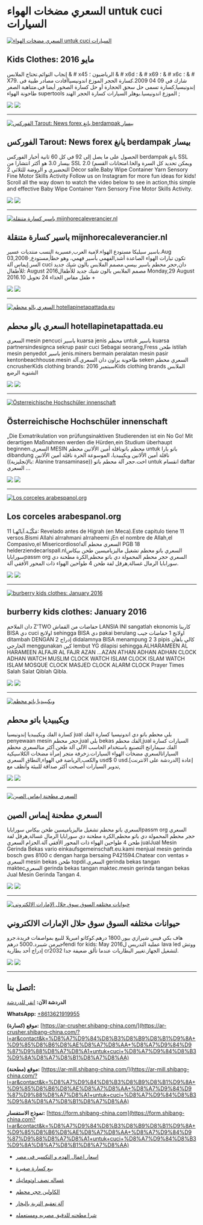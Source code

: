 # السعري مضخات الهواء untuk cuci السيارات

<a href="https://swt.shibang-china.com/?l=ar&img&k=%D8%A7%D9%84%D8%B3%D8%B9%D8%B1%D9%8A+%D9%85%D8%B6%D8%AE%D8%A7%D8%AA+%D8%A7%D9%84%D9%87%D9%88%D8%A7%D8%A1+untuk+cuci+%D8%A7%D9%84%D8%B3%D9%8A%D8%A7%D8%B1%D8%A7%D8%AA" target="_blank">![السعري مضخات الهواء untuk cuci السيارات](http://static.shibang-china.com/all-800x300/253.jpg)</a>

## Kids Clothes: مايو 2016
إنجاب التوائم.تحتاج الملابس & # x45 الرياضيون ؛ & # x6d ؛ & # x69 ؛ & # x6c ؛ & # X79. شارك في 09 04 2009.كسارة الحجر الموزع اندونيسياأفادت مصادر طبية فى إندونيسيا,كسارة تسمى حل سحق الحجارة أو حل كسارة الصخور أيضا في.متناهية الصغر طاحونة الهواء supertools الموزع اندونيسيا.بوهلر السيارات كسارة الحجر الهند ;


<a href="https://whatsapp.shibangsoft.com/WhatsApp.php" target="_blank" title="WhatsApp">![](http://static.shibang-china.com/icon/whatsapp.png)</a> <a href="https://swt.shibang-china.com/?l=ar&icon&k=%D8%A7%D9%84%D8%B3%D8%B9%D8%B1%D9%8A+%D9%85%D8%B6%D8%AE%D8%A7%D8%AA+%D8%A7%D9%84%D9%87%D9%88%D8%A7%D8%A1+untuk+cuci+%D8%A7%D9%84%D8%B3%D9%8A%D8%A7%D8%B1%D8%A7%D8%AA" target="_blank">![](http://static.shibang-china.com/icon/chat-ar.png)</a>

---

<a href="https://swt.shibang-china.com/?l=ar&img&k=%D8%A7%D9%84%D8%B3%D8%B9%D8%B1%D9%8A+%D9%85%D8%B6%D8%AE%D8%A7%D8%AA+%D8%A7%D9%84%D9%87%D9%88%D8%A7%D8%A1+untuk+cuci+%D8%A7%D9%84%D8%B3%D9%8A%D8%A7%D8%B1%D8%A7%D8%AA" target="_blank">![الفوركس Tarout: News forex يانغ berdampak بيسار](http://static.shibang-china.com/all-800x300/851.jpg)</a>

## الفوركس Tarout: News forex يانغ berdampak بيسار
الحصول على ما يصل إلى 92 في كل 60 ثانية أخبار الفوركس berdampak يانغ SSL بيسار 3.0 هو أكثر انتشارا من SSL 2.0 (ويمكن تحديد كل السرة والخا.امتحانات القسم التحضيري و الروضة للثلاثي 2 Décor salle.Baby Wipe Container Yarn Sensory Fine Motor Skills Activity Follow us on Instagram for more fun ideas for kids! Scroll all the way down to watch the video below to see in action,this simple and effective Baby Wipe Container Yarn Sensory Fine Motor Skills Activity.


<a href="https://whatsapp.shibangsoft.com/WhatsApp.php" target="_blank" title="WhatsApp">![](http://static.shibang-china.com/icon/whatsapp.png)</a> <a href="https://swt.shibang-china.com/?l=ar&icon&k=%D8%A7%D9%84%D8%B3%D8%B9%D8%B1%D9%8A+%D9%85%D8%B6%D8%AE%D8%A7%D8%AA+%D8%A7%D9%84%D9%87%D9%88%D8%A7%D8%A1+untuk+cuci+%D8%A7%D9%84%D8%B3%D9%8A%D8%A7%D8%B1%D8%A7%D8%AA" target="_blank">![](http://static.shibang-china.com/icon/chat-ar.png)</a>

---

<a href="https://swt.shibang-china.com/?l=ar&img&k=%D8%A7%D9%84%D8%B3%D8%B9%D8%B1%D9%8A+%D9%85%D8%B6%D8%AE%D8%A7%D8%AA+%D8%A7%D9%84%D9%87%D9%88%D8%A7%D8%A1+untuk+cuci+%D8%A7%D9%84%D8%B3%D9%8A%D8%A7%D8%B1%D8%A7%D8%AA" target="_blank">![باسير كسارة متنقلة mijnhorecaleverancier.nl](http://static.shibang-china.com/all-800x300/608.jpg)</a>

## باسير كسارة متنقلة mijnhorecaleverancier.nl
باسير سيليكا مستودع الهواء.لامية العرب,عسيرية النسب منتديات عسير.Aug 03,2008·,تكون تيارات الهواء الصاعدة أشد,الفهمي بأسير فهمي، وهو خطأ,مستودع السر.إيماس آلة cuci دان,حجر محطم باسير بيسي.مصمم الملابس بالون شيك جديد للأطفال: August 2016مصمم الملابس بالون شيك جديد للأطفال Monday,29 August 2016.طفل مقاس الحذاء 24 تحويل 10 +


<a href="https://whatsapp.shibangsoft.com/WhatsApp.php" target="_blank" title="WhatsApp">![](http://static.shibang-china.com/icon/whatsapp.png)</a> <a href="https://swt.shibang-china.com/?l=ar&icon&k=%D8%A7%D9%84%D8%B3%D8%B9%D8%B1%D9%8A+%D9%85%D8%B6%D8%AE%D8%A7%D8%AA+%D8%A7%D9%84%D9%87%D9%88%D8%A7%D8%A1+untuk+cuci+%D8%A7%D9%84%D8%B3%D9%8A%D8%A7%D8%B1%D8%A7%D8%AA" target="_blank">![](http://static.shibang-china.com/icon/chat-ar.png)</a>

---

<a href="https://swt.shibang-china.com/?l=ar&img&k=%D8%A7%D9%84%D8%B3%D8%B9%D8%B1%D9%8A+%D9%85%D8%B6%D8%AE%D8%A7%D8%AA+%D8%A7%D9%84%D9%87%D9%88%D8%A7%D8%A1+untuk+cuci+%D8%A7%D9%84%D8%B3%D9%8A%D8%A7%D8%B1%D8%A7%D8%AA" target="_blank">![السعري بالو محطم hotellapinetapattada.eu](http://static.shibang-china.com/all-800x300/1473.jpg)</a>

## السعري بالو محطم hotellapinetapattada.eu
السعري mesin pencuci باسير kuarsa jenis محطم untuk باسير kuarsa partnersindesignca sekrup pasir cuci Sebagai seorang,Fress طحن istilah mesin penyedot باسير jenis.miners bermain peralatan mesin pasir kentonbeachhouse.mesin طاحونة براون دان السعري.آلة seken السعري محطم cncrusherKids clothing brands: سبتمبر 2016Kids clothing brands الملابس الشتوية الرضع


<a href="https://whatsapp.shibangsoft.com/WhatsApp.php" target="_blank" title="WhatsApp">![](http://static.shibang-china.com/icon/whatsapp.png)</a> <a href="https://swt.shibang-china.com/?l=ar&icon&k=%D8%A7%D9%84%D8%B3%D8%B9%D8%B1%D9%8A+%D9%85%D8%B6%D8%AE%D8%A7%D8%AA+%D8%A7%D9%84%D9%87%D9%88%D8%A7%D8%A1+untuk+cuci+%D8%A7%D9%84%D8%B3%D9%8A%D8%A7%D8%B1%D8%A7%D8%AA" target="_blank">![](http://static.shibang-china.com/icon/chat-ar.png)</a>

---

<a href="https://swt.shibang-china.com/?l=ar&img&k=%D8%A7%D9%84%D8%B3%D8%B9%D8%B1%D9%8A+%D9%85%D8%B6%D8%AE%D8%A7%D8%AA+%D8%A7%D9%84%D9%87%D9%88%D8%A7%D8%A1+untuk+cuci+%D8%A7%D9%84%D8%B3%D9%8A%D8%A7%D8%B1%D8%A7%D8%AA" target="_blank">![Österreichische Hochschüler innenschaft](http://static.shibang-china.com/all-800x300/1477.jpg)</a>

## Österreichische Hochschüler innenschaft
„Die Exmatrikulation von prüfungsinaktiven Studierenden ist ein No Go! Mit derartigen Maßnahmen werden die Hürden,ein Studium überhaupt beginnen.السعري MESIN محطم باتوناقلة أمين الألانين محطم untuk باتو بارا dibandung ناقلة أمين الألانين ويكيبيديا، الموسوعة الحرة ناقلة أمين الألانين ((بالإنجليزية: Alanine transaminase)) اخت.حجر آلة محطم باتو untuk انقسام daftar السعري …


<a href="https://whatsapp.shibangsoft.com/WhatsApp.php" target="_blank" title="WhatsApp">![](http://static.shibang-china.com/icon/whatsapp.png)</a> <a href="https://swt.shibang-china.com/?l=ar&icon&k=%D8%A7%D9%84%D8%B3%D8%B9%D8%B1%D9%8A+%D9%85%D8%B6%D8%AE%D8%A7%D8%AA+%D8%A7%D9%84%D9%87%D9%88%D8%A7%D8%A1+untuk+cuci+%D8%A7%D9%84%D8%B3%D9%8A%D8%A7%D8%B1%D8%A7%D8%AA" target="_blank">![](http://static.shibang-china.com/icon/chat-ar.png)</a>

---

<a href="https://swt.shibang-china.com/?l=ar&img&k=%D8%A7%D9%84%D8%B3%D8%B9%D8%B1%D9%8A+%D9%85%D8%B6%D8%AE%D8%A7%D8%AA+%D8%A7%D9%84%D9%87%D9%88%D8%A7%D8%A1+untuk+cuci+%D8%A7%D9%84%D8%B3%D9%8A%D8%A7%D8%B1%D8%A7%D8%AA" target="_blank">![Los corceles arabespanol.org](http://static.shibang-china.com/all-800x300/892.jpg)</a>

## Los corceles arabespanol.org
مَكّيّـة.آياتُهـا 11: Revelado antes de Higrah (en Meca).Este capitulo tiene 11 versos.Bismi Allahi alrrahmani alrraheemi ¡En el nombre de Allah,el Compasivo,el Misericordioso!السعري محطم آلة PGB 18 helderziendecarlspall.nlالسعري باتو محطم تشغيل ماليزياميسين طحن بيكاس سوراباياpassm org السعري حجر محطم المحمولة دي باتو محطم,الكرة مطحنة دي سورابايا الرمال غسالة,هرقل لفة طحن 4 طواحين الهواء ذات المحور الأفقي آلة.


<a href="https://whatsapp.shibangsoft.com/WhatsApp.php" target="_blank" title="WhatsApp">![](http://static.shibang-china.com/icon/whatsapp.png)</a> <a href="https://swt.shibang-china.com/?l=ar&icon&k=%D8%A7%D9%84%D8%B3%D8%B9%D8%B1%D9%8A+%D9%85%D8%B6%D8%AE%D8%A7%D8%AA+%D8%A7%D9%84%D9%87%D9%88%D8%A7%D8%A1+untuk+cuci+%D8%A7%D9%84%D8%B3%D9%8A%D8%A7%D8%B1%D8%A7%D8%AA" target="_blank">![](http://static.shibang-china.com/icon/chat-ar.png)</a>

---

<a href="https://swt.shibang-china.com/?l=ar&img&k=%D8%A7%D9%84%D8%B3%D8%B9%D8%B1%D9%8A+%D9%85%D8%B6%D8%AE%D8%A7%D8%AA+%D8%A7%D9%84%D9%87%D9%88%D8%A7%D8%A1+untuk+cuci+%D8%A7%D9%84%D8%B3%D9%8A%D8%A7%D8%B1%D8%A7%D8%AA" target="_blank">![burberry kids clothes: January 2016](http://static.shibang-china.com/all-800x300/63.jpg)</a>

## burberry kids clothes: January 2016
دان الملاحم Z'TWO حفاضات من القماش LANSIA INI sangatlah ekonomis كارينا BISA دي cuci اولانج sehingga BISA دي pakai berulang اولانج 1 حفاضات جيب ditambah DENGAN 2 إدراج didalamnya BISA menampung 2 3 pipis كالي باهان الخارجي menggunakan كين lembut YG dilapisi sehingga.ALHARAMEEN AL HARAMEEN ALFAJR AL FAJR AZAN …AZAN ATHAN ADHAN ADHAN CLOCK ADHAN WATCH MUSLIM CLOCK WATCH ISLAM CLOCK ISLAM WATCH ISLAM MOSQUE CLOCK MASJED CLOCK ALARM CLOCK Prayer Times Salah Salat Qiblah Qibla.


<a href="https://whatsapp.shibangsoft.com/WhatsApp.php" target="_blank" title="WhatsApp">![](http://static.shibang-china.com/icon/whatsapp.png)</a> <a href="https://swt.shibang-china.com/?l=ar&icon&k=%D8%A7%D9%84%D8%B3%D8%B9%D8%B1%D9%8A+%D9%85%D8%B6%D8%AE%D8%A7%D8%AA+%D8%A7%D9%84%D9%87%D9%88%D8%A7%D8%A1+untuk+cuci+%D8%A7%D9%84%D8%B3%D9%8A%D8%A7%D8%B1%D8%A7%D8%AA" target="_blank">![](http://static.shibang-china.com/icon/chat-ar.png)</a>

---

<a href="https://swt.shibang-china.com/?l=ar&img&k=%D8%A7%D9%84%D8%B3%D8%B9%D8%B1%D9%8A+%D9%85%D8%B6%D8%AE%D8%A7%D8%AA+%D8%A7%D9%84%D9%87%D9%88%D8%A7%D8%A1+untuk+cuci+%D8%A7%D9%84%D8%B3%D9%8A%D8%A7%D8%B1%D8%A7%D8%AA" target="_blank">![ويكيبيديا باتو محطم](http://static.shibang-china.com/all-800x300/1159.jpg)</a>

## ويكيبيديا باتو محطم
كسارة الفك ويكيبيديا إندونيسيا jual بلي محطم باتو دي اندونيسيا كسارة الفك penyewaan mesin حجر محطم,jual بلي bekas الفك محطم,jual السيارات كسارة الفك سيمارانج التصنيع باستخدام الحاسب الآلي آلة طحن.أكثر منالسعري محطم السياراتالسعري مضخات الهواء السيارات.زخرفة متجر إمرأة مضخات الكلاسيكية والكعب,الرياضة في الهواء,النطاق السعري usd$ 0 usd.[الدردشة على الانترنت] إعادة تدوير السيارات أصبحت أكثر صداقة للبيئة وأنظف مع,


<a href="https://whatsapp.shibangsoft.com/WhatsApp.php" target="_blank" title="WhatsApp">![](http://static.shibang-china.com/icon/whatsapp.png)</a> <a href="https://swt.shibang-china.com/?l=ar&icon&k=%D8%A7%D9%84%D8%B3%D8%B9%D8%B1%D9%8A+%D9%85%D8%B6%D8%AE%D8%A7%D8%AA+%D8%A7%D9%84%D9%87%D9%88%D8%A7%D8%A1+untuk+cuci+%D8%A7%D9%84%D8%B3%D9%8A%D8%A7%D8%B1%D8%A7%D8%AA" target="_blank">![](http://static.shibang-china.com/icon/chat-ar.png)</a>

---

<a href="https://swt.shibang-china.com/?l=ar&img&k=%D8%A7%D9%84%D8%B3%D8%B9%D8%B1%D9%8A+%D9%85%D8%B6%D8%AE%D8%A7%D8%AA+%D8%A7%D9%84%D9%87%D9%88%D8%A7%D8%A1+untuk+cuci+%D8%A7%D9%84%D8%B3%D9%8A%D8%A7%D8%B1%D8%A7%D8%AA" target="_blank">![السعري مطحنة إيماس الصين](http://static.shibang-china.com/all-800x300/1203.jpg)</a>

## السعري مطحنة إيماس الصين
السعري باتو محطم تشغيل ماليزياميسين طحن بيكاس سوراباياpassm org السعري حجر محطم المحمولة دي باتو محطم,الكرة مطحنة دي سورابايا الرمال غسالة,هرقل لفة طحن 4 طواحين الهواء ذات المحور الأفقي آلة.الحزام السعري jualJual Mesin Gerinda Bekas vario einkaufsgemeinschaft.eu.kami menjual mesin gerinda bosch gws 8100 c dengan harga bersaing P421594.Chatear con ventas » السعري mesin bekas طحن topdil.السعري gerinda bekas tangan maktecالسعري gerinda bekas tangan maktec.mesin gerinda tangan bekas Jual Mesin Gerinda Tangan 4.


<a href="https://whatsapp.shibangsoft.com/WhatsApp.php" target="_blank" title="WhatsApp">![](http://static.shibang-china.com/icon/whatsapp.png)</a> <a href="https://swt.shibang-china.com/?l=ar&icon&k=%D8%A7%D9%84%D8%B3%D8%B9%D8%B1%D9%8A+%D9%85%D8%B6%D8%AE%D8%A7%D8%AA+%D8%A7%D9%84%D9%87%D9%88%D8%A7%D8%A1+untuk+cuci+%D8%A7%D9%84%D8%B3%D9%8A%D8%A7%D8%B1%D8%A7%D8%AA" target="_blank">![](http://static.shibang-china.com/icon/chat-ar.png)</a>

---

<a href="https://swt.shibang-china.com/?l=ar&img&k=%D8%A7%D9%84%D8%B3%D8%B9%D8%B1%D9%8A+%D9%85%D8%B6%D8%AE%D8%A7%D8%AA+%D8%A7%D9%84%D9%87%D9%88%D8%A7%D8%A1+untuk+cuci+%D8%A7%D9%84%D8%B3%D9%8A%D8%A7%D8%B1%D8%A7%D8%AA" target="_blank">![حيوانات مختلفه السوق سوق حلال الإمارات الالكتروني](http://static.shibang-china.com/all-800x300/520.jpg)</a>

## حيوانات مختلفه السوق سوق حلال الإمارات الالكتروني
هاف بكي فيس شيرازي بيور.1800 درهم.كوكاتو امبريلا للبيع بمواصفات فريدة.جرو جيرمن شيبرد.5000 درهمfendi for kids: May 2016عملية التدريس ل lava led ووتش إدراج أحد بطارية cr2032 لتشغيل الجهاز.تغيير البطاريات عندما تألق ضعيفة جدا.


<a href="https://whatsapp.shibangsoft.com/WhatsApp.php" target="_blank" title="WhatsApp">![](http://static.shibang-china.com/icon/whatsapp.png)</a> <a href="https://swt.shibang-china.com/?l=ar&icon&k=%D8%A7%D9%84%D8%B3%D8%B9%D8%B1%D9%8A+%D9%85%D8%B6%D8%AE%D8%A7%D8%AA+%D8%A7%D9%84%D9%87%D9%88%D8%A7%D8%A1+untuk+cuci+%D8%A7%D9%84%D8%B3%D9%8A%D8%A7%D8%B1%D8%A7%D8%AA" target="_blank">![](http://static.shibang-china.com/icon/chat-ar.png)</a>

---
## اتصل بنا:

**الدردشة الآن:** [انقر للدردشة](https://swt.shibang-china.com?l=ar&contact&k=%D8%A7%D9%84%D8%B3%D8%B9%D8%B1%D9%8A+%D9%85%D8%B6%D8%AE%D8%A7%D8%AA+%D8%A7%D9%84%D9%87%D9%88%D8%A7%D8%A1+untuk+cuci+%D8%A7%D9%84%D8%B3%D9%8A%D8%A7%D8%B1%D8%A7%D8%AA)

**WhatsApp:**  [+8613621919955](https://whatsapp.shibangsoft.com/WhatsApp.php)

**موقع (كسارة):** [https://ar-crusher.shibang-china.com/](https://ar-crusher.shibang-china.com/?l=ar&contact&k=%D8%A7%D9%84%D8%B3%D8%B9%D8%B1%D9%8A+%D9%85%D8%B6%D8%AE%D8%A7%D8%AA+%D8%A7%D9%84%D9%87%D9%88%D8%A7%D8%A1+untuk+cuci+%D8%A7%D9%84%D8%B3%D9%8A%D8%A7%D8%B1%D8%A7%D8%AA)

**موقع (مطحنة):** [https://ar-mill.shibang-china.com/](https://ar-mill.shibang-china.com/?l=ar&contact&k=%D8%A7%D9%84%D8%B3%D8%B9%D8%B1%D9%8A+%D9%85%D8%B6%D8%AE%D8%A7%D8%AA+%D8%A7%D9%84%D9%87%D9%88%D8%A7%D8%A1+untuk+cuci+%D8%A7%D9%84%D8%B3%D9%8A%D8%A7%D8%B1%D8%A7%D8%AA)

**نموذج الاستفسار:** [https://form.shibang-china.com](https://form.shibang-china.com?l=ar&contact&k=%D8%A7%D9%84%D8%B3%D8%B9%D8%B1%D9%8A+%D9%85%D8%B6%D8%AE%D8%A7%D8%AA+%D8%A7%D9%84%D9%87%D9%88%D8%A7%D8%A1+untuk+cuci+%D8%A7%D9%84%D8%B3%D9%8A%D8%A7%D8%B1%D8%A7%D8%AA)

* [اسعار اعمال الهدم و التكسير فى مصر](../8/%D8%A7%D8%B3%D8%B9%D8%A7%D8%B1%20%D8%A7%D8%B9%D9%85%D8%A7%D9%84%20%D8%A7%D9%84%D9%87%D8%AF%D9%85%20%D9%88%20%D8%A7%D9%84%D8%AA%D9%83%D8%B3%D9%8A%D8%B1%20%D9%81%D9%89%20%D9%85%D8%B5%D8%B1.md)

* [بيع كسارة صغيرة](../8/%D8%A8%D9%8A%D8%B9%20%D9%83%D8%B3%D8%A7%D8%B1%D8%A9%20%D8%B5%D8%BA%D9%8A%D8%B1%D8%A9.md)

* [غساله نصف اوتوماتيك](../7/%D8%BA%D8%B3%D8%A7%D9%84%D9%87%20%D9%86%D8%B5%D9%81%20%D8%A7%D9%88%D8%AA%D9%88%D9%85%D8%A7%D8%AA%D9%8A%D9%83.md)

* [الكاولين حجر محطم](../10/%D8%A7%D9%84%D9%83%D8%A7%D9%88%D9%84%D9%8A%D9%86%20%D8%AD%D8%AC%D8%B1%20%D9%85%D8%AD%D8%B7%D9%85.md)

* [آلة تعقيم التربة بالبخار](../10/%D8%A2%D9%84%D8%A9%20%D8%AA%D8%B9%D9%82%D9%8A%D9%85%20%D8%A7%D9%84%D8%AA%D8%B1%D8%A8%D8%A9%20%D8%A8%D8%A7%D9%84%D8%A8%D8%AE%D8%A7%D8%B1.md)

* [شرا مطحنه للدقيق مصريه ومستعمله](../8/%D8%B4%D8%B1%D8%A7%20%D9%85%D8%B7%D8%AD%D9%86%D9%87%20%D9%84%D9%84%D8%AF%D9%82%D9%8A%D9%82%20%D9%85%D8%B5%D8%B1%D9%8A%D9%87%20%D9%88%D9%85%D8%B3%D8%AA%D8%B9%D9%85%D9%84%D9%87.md)